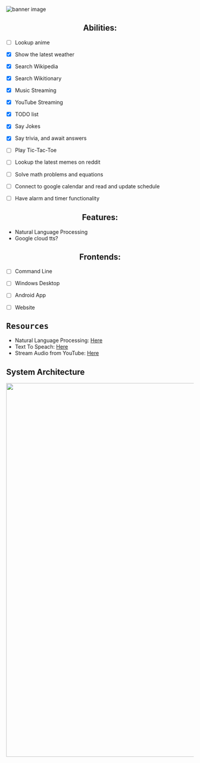 ![banner image](resources/README/github%20banner%20image.png)


 <h2 align="center">Abilities:</h2>
   
   - [ ] Lookup anime
   - [x] Show the latest weather
   - [x] Search Wikipedia
   - [x] Search Wikitionary
   - [x] Music Streaming
   - [x] YouTube Streaming
   - [x] TODO list
   - [x] Say Jokes
   - [x] Say trivia, and await answers
   - [ ] Play Tic-Tac-Toe
   - [ ] Lookup the latest memes on reddit
   - [ ] Solve math problems and equations
   - [ ] Connect to google calendar and read and update schedule 
   - [ ] Have alarm and timer functionality


 <h2 align="center">Features:</h2>
 
 - Natural Language Processing
 - Google cloud tts?


<h2 align="center">Frontends:</h2>
 
 - [ ] Command Line
 - [ ] Windows Desktop
 - [ ] Android App
 - [ ] Website


<h2 style="font-family: 'Cascadia Code',monospace;">Resources</h2>

  - Natural Language Processing: <a href="https://realpython.com/nltk-nlp-python/">Here</a>
  - Text To Speach: <a href="https://cloud.google.com/text-to-speech/">Here</a>
  - Stream Audio from YouTube: <a href="https://stackoverflow.com/questions/49354232/how-to-stream-audio-from-a-youtube-url-in-python-without-download/49354406#49354406">Here</a>

<h2>System Architecture</h2>
<image src="resources/README/SystemArchitecture.png" style="width:1000px;height:auto;">
